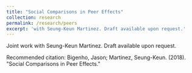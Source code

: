 ```yaml
---
title: "Social Comparisons in Peer Effects"
collection: research
permalink: /research/peers
excerpt: 'with Seung-Keun Martinez. Draft available upon request.'
---
```

Joint work with Seung-Keun Martinez. Draft available upon request.

<!-- [Download paper here](http://jmbigenho.github.io/files/munis.pdf) -->

Recommended citation: Bigenho, Jason; Martinez,
Seung-Keun. (2018). "Social Comparisons in Peer Effects."
